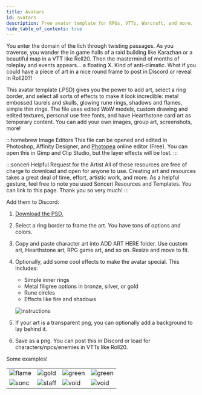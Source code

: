 ```yaml
---
title: Avatars
id: avatars
description: Free avatar template for RPGs, VTTs, Warcraft, and more.
hide_table_of_contents: true
---
```


You enter the domain of the lich through twisting passages. As you traverse, you wander the in game halls of a raid building like Karazhan or a beautiful map in a VTT like Roll20. Then the mastermind of months of roleplay and events appears... a floating X. Kind of anti-climatic. What if you could have a piece of art in a nice round frame to post in Discord or reveal in Roll20?!

This avatar template (.PSD) gives you the power to add art, select a ring border, and select all sorts of effects to make it look incredible: metal embossed laurels and skulls, glowing rune rings, shadows and flames, simple thin rings. The file uses edited WoW models, custom drawing and edited textures, personal use free fonts, and have Hearthstone card art as temporary content. You can add your own images, group art, screenshots, more!

:::homebrew Image Editors
This file can be opened and edited in Photoshop, Affinity Designer, and [Photopea](https://www.photopea.com/) online editor (Free). You can open this in Gimp and Clip Studio, but the layer effects will be lost.
:::

:::sonceri Helpful Request for the Artist
All of these resources are free of charge to download and open for anyone to use. Creating art and resources takes a great deal of time, effort, artistic work, and more. As a helpful gesture, feel free to note you used Sonceri Resources and Templates. You can link to this page. Thank you so very much! 
:::

Add them to Discord:

1. [Download the PSD.](https://drive.google.com/file/d/1kfgpsLtg0UCTthm1lToDS6SyZsxxXaAN/view?usp=share_link)
1. Select a ring border to frame the art. You have tons of options and colors.
1. Copy and paste character art into ADD ART HERE folder. Use custom art, Hearthstone art, RPG game art, and so on. Resize and move to fit.
1. Optionally, add some cool effects to make the avatar special. This includes:

    * Simple inner rings
    * Metal filigree options in bronze, silver, or gold
    * Rune circles
    * Effects like fire and shadows

    ![instructions](/img/resources/avatars/instructions.png)

1. If your art is a transparent png, you can optionally add a background to lay behind it.
1. Save as a png. You can post this in Discord or load for characters/npcs/enemies in VTTs like Roll20.

Some examples!

<div class="info-plainer">

|  |  |  |  |
| -- | -- | -- | -- |
| ![flame](/img/resources/avatars/flame.png)  | ![gold](/img/resources/avatars/gold.png) | ![green](/img/resources/avatars/gold2.png) | ![green](/img/resources/avatars/Green.png) |
| ![sonc](/img/resources/avatars/sonc.png) | ![staff](/img/resources/avatars/staff.png) | ![void](/img/resources/avatars/void.png) | ![void](/img/resources/avatars/void2.png) |

</div>
